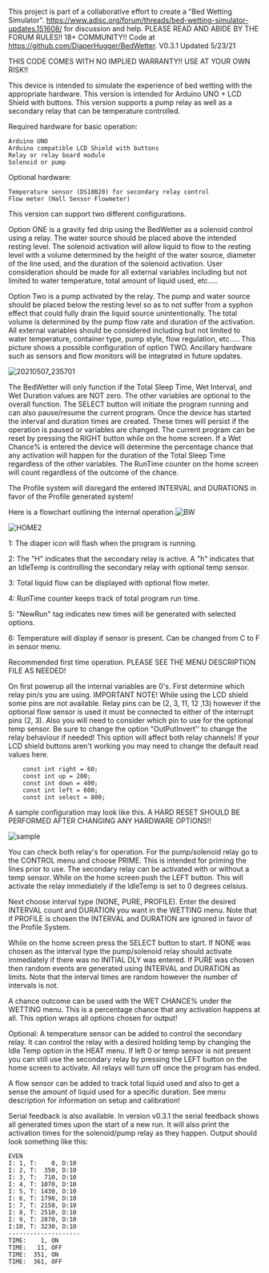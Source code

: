 This project is part of a collaborative effort to create a "Bed Wetting Simulator". https://www.adisc.org/forum/threads/bed-wetting-simulator-updates.151608/ for discussion and help. PLEASE READ AND ABIDE BY THE FORUM RULES!! 18+ COMMUNITY!! Code at https://github.com/DiaperHugger/BedWetter. V0.3.1 Updated 5/23/21

THIS CODE COMES WITH NO IMPLIED WARRANTY!! USE AT YOUR OWN RISK!!


This device is intended to simulate the experience of bed wetting with the appropriate hardware. This version is intended for Arduino UNO + LCD Shield with buttons. This version supports a pump relay as well as a secondary relay that can be temperature controlled. 

Required hardware for basic operation:

    Arduino UNO
    Arduino compatible LCD Shield with buttons
    Relay or relay board module
    Solenoid or pump
    
Optional hardware:

    Temperature sensor (DS18B20) for secondary relay control
    Flow meter (Hall Sensor Flowmeter)

This version can support two different configurations. 

Option ONE is a gravity fed drip using the BedWetter as a solenoid control using a relay. The water source should be placed above the intended resting level. The solenoid activation will allow liquid to flow to the resting level with a volume determined by the height of the water source, diameter of the line used, and the duration of the solenoid activation. User consideration should be made for all external variables including but not limited to water temperature, total amount of liquid used, etc.....

Option Two is a pump activated by the relay. The pump and water source should be placed below the resting level so as to not suffer from a syphon effect that could fully drain the liquid source unintentionally. The total volume is determined by the pump flow rate and duration of the activation. All external variables should be considered including but not limited to water temperature, container type, pump style, flow regulation, etc..... This picture shows a possible configuration of option TWO. Ancillary hardware such as sensors and flow monitors will be integrated in future updates. 

![20210507_235701](https://user-images.githubusercontent.com/83486730/117649057-ea7e4100-b143-11eb-8497-7afaa3d84afc.jpg)


The BedWetter will only function if the Total Sleep Time, Wet Interval, and Wet Duration values are NOT zero. The other variables are optional to the overall function. The SELECT button will initiate the program running and can also pause/resume the current program. Once the device has started the interval and duration times are created. These times will persist if the operation is paused or variables are changed. The current program can be reset by pressing the RIGHT button while on the home screen. If a Wet Chance% is entered the device will determine the percentage chance that any activation will happen for the duration of the Total Sleep Time regardless of the other variables. The RunTime counter on the home screen will count regardless of the outcome of the chance. 

The Profile system will disregard the entered INTERVAL and DURATIONS in favor of the Profile generated system!

Here is a flowchart outlining the internal operation.![BW](https://user-images.githubusercontent.com/83486730/120636517-943eae00-c422-11eb-9e7f-ca4326fc7a11.jpeg)


![HOME2](https://user-images.githubusercontent.com/83486730/119256295-df300a00-bb74-11eb-997e-3662c2adf5fe.jpg)

1: The diaper icon will flash when the program is running.

2: The "H" indicates that the secondary relay is active. A "h" indicates that an IdleTemp is controlling the secondary relay with optional temp sensor.

3: Total liquid flow can be displayed with optional flow meter.

4: RunTime counter keeps track of total program run time. 

5: "NewRun" tag indicates new times will be generated with selected options.

6: Temperature will display if sensor is present. Can be changed from C to F in sensor menu.

Recommended first time operation. PLEASE SEE THE MENU DESCRIPTION FILE AS NEEDED!

On first powerup all the internal variables are 0's. First determine which relay pin/s you are using. IMPORTANT NOTE! While using the LCD shield some pins are not available. Relay pins can be (2, 3, 11, 12 ,13) however if the optional flow sensor is used it must be connected to either of the interrupt pins (2, 3). Also you will need to consider which pin to use for the optional temp sensor. Be sure to change the option "OutPutInvert'' to change the relay behaviour if needed! This option will affect both relay channels! If your LCD shield buttons aren't working you may need to change the default read values here.
        
        const int right = 60;
        const int up = 200;
        const int down = 400;
        const int left = 600;
        const int select = 800;

A sample configuration may look like this.  A HARD RESET SHOULD BE PERFORMED AFTER CHANGING ANY HARDWARE OPTIONS!!

![sample](https://user-images.githubusercontent.com/83486730/119261478-73599b80-bb8c-11eb-8edd-7658a51a13ab.jpg)


You can check both relay's for operation. For the pump/solenoid relay go to the CONTROL menu and choose PRIME. This is intended for priming the lines prior to use. The secondary relay can be activated with or without a temp sensor. While on the home screen push the LEFT button. This will activate the relay immediately if the IdleTemp is set to 0 degrees celsius. 

Next choose interval type (NONE, PURE, PROFILE). Enter the desired INTERVAL count and DURATION you want in the WETTING menu. Note that if PROFILE is chosen the INTERVAL and DURATION are ignored in favor of the Profile System.

While on the home screen press the SELECT button to start. If NONE was chosen as the interval type the pump/solenoid relay should activate immediately if there was no INITIAL DLY was entered. If PURE was chosen then random events are generated using INTERVAL and DURATION as limits. Note that the interval times are random however the number of intervals is not.

A chance outcome can be used with the WET CHANCE% under the WETTING menu. This is a percentage chance that any activation happens at all. This option wraps all options chosen for output!

Optional: A temperature sensor can be added to control the secondary relay. It can control the relay with a desired holding temp by changing the Idle Temp option in the HEAT menu. If left 0 or temp sensor is not present you can still use the secondary relay by pressing the LEFT button on the home screen to activate. All relays will turn off once the program has ended.

A flow sensor can be added to track total liquid used and also to get a sense the amount of liquid used for a specific duration. See menu description for information on setup and calibration!

Serial feedback is also available. In version v0.3.1 the serial feedback shows all generated times upon the start of a new run. It will also print the activation times for the solenoid/pump relay as they happen. Output should look something like this:

    EVEN
    I: 1, T:    0, D:10
    I: 2, T:  350, D:10
    I: 3, T:  710, D:10
    I: 4, T: 1070, D:10
    I: 5, T: 1430, D:10
    I: 6, T: 1790, D:10
    I: 7, T: 2150, D:10
    I: 8, T: 2510, D:10
    I: 9, T: 2870, D:10
    I:10, T: 3230, D:10
    --------------------
    TIME:    1, ON
    TIME:   11, OFF
    TIME:  351, ON
    TIME:  361, OFF

